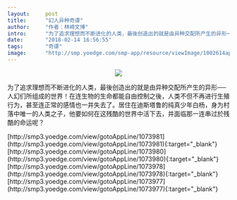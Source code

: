```yaml
---
layout:     post
title:      "幻人异种奇谭"
author:     "作者：林崎文博"
intro:      "为了追求理想而不断进化的人类，最後创造出的就是由异种交配所产生的异形──人幻们所组成的世界！在连生物的生命都能自由控制之後，人类不但不再进行生殖行为，甚至连正常的感情也一并失去了。居住在迪斯塔鲁的纯真少年白杨，身为村落中唯一的人类之子，他要如何在这残酷的世界中活下去，并面临那一连串过於残酷的命运呢？"
date:       "2018-02-14 16:56:55"
tags:       "奇谭"
image:      "http://smp.yoedge.com/smp-app/resource/viewImage/1002614appline.png"
---
```

<div style="text-align: center">
<p><img src="http://smp.yoedge.com/smp-app/resource/viewImage/1002614appline.png"/></p>
</div>
<p class="post-meta">
<span>为了追求理想而不断进化的人类，最後创造出的就是由异种交配所产生的异形──人幻们所组成的世界！在连生物的生命都能自由控制之後，人类不但不再进行生殖行为，甚至连正常的感情也一并失去了。居住在迪斯塔鲁的纯真少年白杨，身为村落中唯一的人类之子，他要如何在这残酷的世界中活下去，并面临那一连串过於残酷的命运呢？</span>
</p>
[http://smp3.yoedge.com/view/gotoAppLine/1073981](http://smp3.yoedge.com/view/gotoAppLine/1073981){:target="_blank"}
[http://smp3.yoedge.com/view/gotoAppLine/1073980](http://smp3.yoedge.com/view/gotoAppLine/1073980){:target="_blank"}
[http://smp3.yoedge.com/view/gotoAppLine/1073978](http://smp3.yoedge.com/view/gotoAppLine/1073978){:target="_blank"}
[http://smp3.yoedge.com/view/gotoAppLine/1073977](http://smp3.yoedge.com/view/gotoAppLine/1073977){:target="_blank"}


